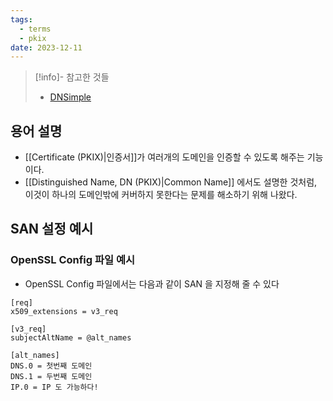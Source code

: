 ```yaml
---
tags:
  - terms
  - pkix
date: 2023-12-11
---
```

> [!info]- 참고한 것들
> - [DNSimple](https://support.dnsimple.com/articles/what-is-ssl-san/)

## 용어 설명

- [[Certificate (PKIX)|인증서]]가 여러개의 도메인을 인증할 수 있도록 해주는 기능이다.
- [[Distinguished Name, DN (PKIX)|Common Name]] 에서도 설명한 것처럼, 이것이 하나의 도메인밖에 커버하지 못한다는 문제를 해소하기 위해 나왔다.

## SAN 설정 예시

### OpenSSL Config 파일 예시

- OpenSSL Config 파일에서는 다음과 같이 SAN 을 지정해 줄 수 있다

```
[req]
x509_extensions = v3_req

[v3_req]
subjectAltName = @alt_names

[alt_names]
DNS.0 = 첫번째 도메인
DNS.1 = 두번째 도메인
IP.0 = IP 도 가능하다!
```